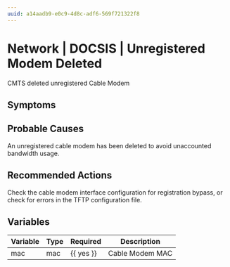 ```yaml
---
uuid: a14aadb9-e0c9-4d8c-adf6-569f721322f8
---
```

# Network | DOCSIS | Unregistered Modem Deleted

CMTS deleted unregistered Cable Modem

## Symptoms

## Probable Causes

An unregistered cable modem has been deleted to avoid unaccounted bandwidth usage.

## Recommended Actions

Check the cable modem interface configuration for registration bypass, or check for errors in the TFTP configuration file. 

## Variables

Variable | Type | Required | Description
--- | --- | --- | ---
mac | mac | {{ yes }} | Cable Modem MAC
